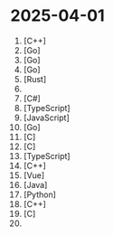 # 2025-04-01

1. [](https://github.comundefined "Galgame翻译器，支持HOOK、OCR、剪贴板等。Visual Novel Translator , support HOOK / OCR / clipboard") [C++]
2. [](https://github.comundefined "🤖 AI Gateway | AI Native API Gateway") [Go]
3. [](https://github.comundefined "一款基于各大企业信息API的工具，解决在遇到的各种针对国内企业信息收集难题。一键收集控股公司ICP备案、APP、小程序、微信公众号等信息聚合导出。支持MCP接入") [Go]
4. [](https://github.comundefined "算法竞赛模板库 by 灵茶山艾府 💭💡🎈") [Go]
5. [](https://github.comundefined "🤱🏻 Turn any webpage into a desktop app with Rust. 🤱🏻 利用 Rust 轻松构建轻量级多端桌面应用") [Rust]
6. [](https://github.comundefined "科技爱好者周刊，每周五发布") 
7. [](https://github.comundefined "实用的开源多功能原神工具箱 🧰 / Multifunctional Open-source Genshin Impact Toolkit 🧰") [C#]
8. [](https://github.comundefined "NSMusicS NineSong Cloud-Native Music Server/ Full platform Client，support navidrome, jellyfin, emby") [TypeScript]
9. [](https://github.comundefined "一套遵循原生态开发模式的 Web UI 组件库，采用自身轻量级模块化规范，易上手，可以更简单快速地构建网页界面。") [JavaScript]
10. [](https://github.comundefined "耗子面板 (RatPanel) - 新一代服务器运维管理面板。简单轻量，高效运维。") [Go]
11. [](https://github.comundefined "Wechat Mini Game Unity engine adapter documents.") [C]
12. [](https://github.comundefined "A local DNS server to obtain the fastest website IP for the best Internet experience, support DoT, DoH, DoQ. 一个本地DNS服务器，获取最快的网站IP，获得最佳上网体验，支持DoH，DoT，DoQ。") [C]
13. [](https://github.comundefined "NestJS CRUD for RESTful API 使用 NestJS + Mysql + Typeorm + Redis + JWT + Swagger 企业中后台管理系统项目RBAC权限管理(细粒度到按钮)、实现单点登录等...") [TypeScript]
14. [](https://github.comundefined "MiniOB is a compact database that assists developers in understanding the fundamental workings of a database.") [C++]
15. [](https://github.comundefined "🎉 (RuoYi)官方仓库 基于SpringBoot，Spring Security，JWT，Vue3 & Vite、Element Plus 的前后端分离权限管理系统") [Vue]
16. [](https://github.comundefined "微信支付 APIv3 的官方 Java Library") [Java]
17. [](https://github.comundefined "TikTok 发布/喜欢/合辑/直播/视频/图集/音乐；抖音发布/喜欢/收藏/收藏夹/视频/图集/实况/直播/音乐/合集/评论/账号/搜索/热榜数据采集工具") [Python]
18. [](https://github.comundefined "第三方B站客户端，目前可以运行在PC全平台、PSVita、PS4 、Xbox 和 Nintendo Switch上") [C++]
19. [](https://github.comundefined "eBPF Developer Tutorial: Learning eBPF Step by Step with Examples") [C]
20. [](https://github.comundefined "图解计算机网络、操作系统、计算机组成、数据库，共 1000 张图 + 50 万字，破除晦涩难懂的计算机基础知识，让天下没有难懂的八股文！🚀 在线阅读：https://xiaolincoding.com") 
